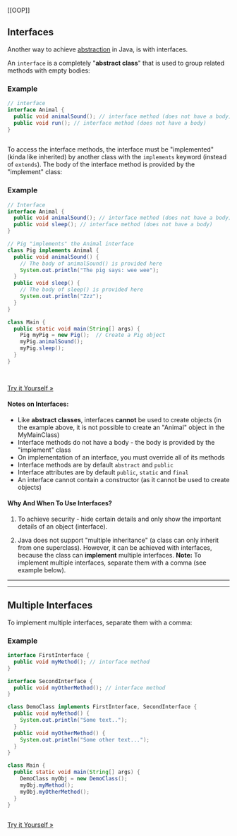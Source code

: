 [[OOP]]
## Interfaces

Another way to achieve [abstraction](https://www.w3schools.com/java/java_abstract.asp) in Java, is with interfaces.

An `interface` is a completely "**abstract class**" that is used to group related methods with empty bodies:

### Example

```java
// interface
interface Animal {
  public void animalSound(); // interface method (does not have a body)
  public void run(); // interface method (does not have a body)
}
 
```

To access the interface methods, the interface must be "implemented" (kinda like inherited) by another class with the `implements` keyword (instead of `extends`). The body of the interface method is provided by the "implement" class:

### Example

```java
// Interface
interface Animal {
  public void animalSound(); // interface method (does not have a body)
  public void sleep(); // interface method (does not have a body)
}

// Pig "implements" the Animal interface
class Pig implements Animal {
  public void animalSound() {
    // The body of animalSound() is provided here
    System.out.println("The pig says: wee wee");
  }
  public void sleep() {
    // The body of sleep() is provided here
    System.out.println("Zzz");
  }
}

class Main {
  public static void main(String[] args) {
    Pig myPig = new Pig();  // Create a Pig object
    myPig.animalSound();
    myPig.sleep();
  }
}
 
 
```

[Try it Yourself »](https://www.w3schools.com/java/tryjava.asp?filename=demo_interface)

#### Notes on Interfaces:

-   Like **abstract classes**, interfaces **cannot** be used to create objects (in the example above, it is not possible to create an "Animal" object in the MyMainClass)
-   Interface methods do not have a body - the body is provided by the "implement" class
-   On implementation of an interface, you must override all of its methods
-   Interface methods are by default `abstract` and `public`
-   Interface attributes are by default `public`, `static` and `final`
-   An interface cannot contain a constructor (as it cannot be used to create objects)

#### Why And When To Use Interfaces?

1) To achieve security - hide certain details and only show the important details of an object (interface).

2) Java does not support "multiple inheritance" (a class can only inherit from one superclass). However, it can be achieved with interfaces, because the class can **implement** multiple interfaces. **Note:** To implement multiple interfaces, separate them with a comma (see example below).

---

---

## Multiple Interfaces

To implement multiple interfaces, separate them with a comma:

### Example

```java
interface FirstInterface {
  public void myMethod(); // interface method
}

interface SecondInterface {
  public void myOtherMethod(); // interface method
}

class DemoClass implements FirstInterface, SecondInterface {
  public void myMethod() {
    System.out.println("Some text..");
  }
  public void myOtherMethod() {
    System.out.println("Some other text...");
  }
}

class Main {
  public static void main(String[] args) {
    DemoClass myObj = new DemoClass();
    myObj.myMethod();
    myObj.myOtherMethod();
  }
}
 
```

[Try it Yourself »](https://www.w3schools.com/java/tryjava.asp?filename=demo_interface_multi)